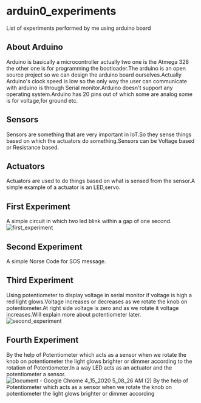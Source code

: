 
# arduin0_experiments
List of experiments performed by me using arduino board

## About Arduino ##
Arduino is basically a microcontroller actually two one is the Atmega 328 the other one is for programming the bootloader.The arduino is an open source project so we can design the arduino board ourselves.Actually Arduino's clock speed is low so the only way the user can communicate with arduino is through Serial monitor.Arduino doesn't support any operating system.Arduino has 20 pins out of which some are analog some is for voltage,for ground etc.

## Sensors ##
Sensors are something that are very important in IoT.So they sense things based on which the actuators do something.Sensors can be Voltage based or Resistance based.

## Actuators ##
Actuators are used to do things based on what is sensed from the sensor.A simple example of a actuator is an LED,servo.




## First Experiment ##
A simple circuit in which two led blink within a gap of one second.
![first_experiment](https://user-images.githubusercontent.com/53506835/78364435-0f1bf700-75db-11ea-9b88-75977d02d045.png)
## Second Experiment ##
 A simple Norse Code for SOS message.
## Third Experiment ##
Using potentiometer to display voltage in serial monitor if voltage is high a red light glows.Voltage increases or decreases as we rotate the knob on potentiometer.At right side voltage is zero and as we rotate it voltage increases.Will explain more about potentiometer later.
![second_experiment](https://user-images.githubusercontent.com/53506835/79048344-1c1f9280-7c3a-11ea-8045-988a06109f3e.png)
## Fourth Experiment ##
By the help of Potentiometer which acts as a sensor when we rotate the knob on potentiometer the light glows brighter or dimmer according to the rotation of Potentiometer.In a way LED acts as an actuator and the potentiometer a sensor.
![Document - Google Chrome 4_15_2020 5_08_26 AM (2)](https://user-images.githubusercontent.com/53506835/79300833-83249c00-7f05-11ea-8cc6-7776f3eece47.png)
By the help of Potentiometer which acts as a sensor when we rotate the knob on potentiometer the light glows brighter or dimmer according 
